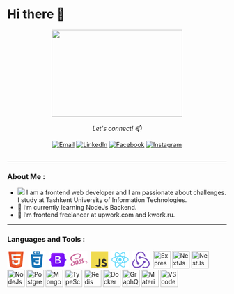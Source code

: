 # Hi there 👋

<div id="header" align="center">
    <img src="https://i.pinimg.com/originals/9e/5c/77/9e5c77872f818509afc1766a86c9a68b.gif" width="300" height="200"/>
<br>
    <div id="badges">
        <p> <i> Let's connect! 📫 </i></p>
        <a href="mailto:supermen0904@gmail.com" target="_blank"><img src="https://img.shields.io/badge/-Gmail-c14438?style=flat-square&logo=Gmail&logoColor=white" alt="Email"></a>
        <a href="https://www.linkedin.com/in/safarmurod999/" target="_blank"><img src="https://img.shields.io/badge/LinkedIn-%230077B5.svg?&style=flat-square&logo=linkedin&logoColor=white" alt="LinkedIn"></a>
        <a href="https://www.facebook.com/profile.php?id=100080957135659" target="_blank"><img src="https://img.shields.io/badge/Facebook-%231877F2.svg?&style=flat-square&logo=facebook&logoColor=white" alt="Facebook"></a>
        <a href="https://www.instagram.com/safarmurod0904/" target="_blank">
        <img src="https://img.shields.io/badge/-Instagram-F40F5A?style=flat-square&labelColor=F40F5A&logo=instagram&logoColor=white" alt="Instagram"></a>
    </div>
    <img src="https://komarev.com/ghpvc/?username=Safarmurod999&style=flat-square&color=blue" alt=""/>
<br>
</div>

---

### About Me :

- <img src="https://media.giphy.com/media/WUlplcMpOCEmTGBtBW/giphy.gif" width="30"> I am a frontend web developer and I am passionate about challenges.
I study at Tashkent University of Information Technologies.
- 🌱 I’m currently learning NodeJs Backend.
- 🔭 I’m frontend freelancer at upwork.com and kwork.ru.

---

### Languages and Tools :

<div>
  <img src="https://github.com/devicons/devicon/blob/master/icons/html5/html5-original.svg" title="HTML5" alt="HTML" width="40" height="40"/>&nbsp;
  <img src="https://github.com/devicons/devicon/blob/master/icons/css3/css3-plain-wordmark.svg"  title="CSS3" alt="CSS" width="40" height="40"/>&nbsp;
  <img src="https://github.com/devicons/devicon/blob/master/icons/bootstrap/bootstrap-original.svg" title="Bootstrap" alt="Bootstrap" width="40" height="40"/>&nbsp;
  <img src="https://github.com/devicons/devicon/blob/master/icons/sass/sass-original.svg" title="SASS" alt="SASS" width="40" height="40"/>&nbsp;
  <img src="https://github.com/devicons/devicon/blob/master/icons/javascript/javascript-original.svg" title="JavaScript" alt="JavaScript" width="40" height="40"/>&nbsp;
  <img src="https://github.com/devicons/devicon/blob/master/icons/react/react-original.svg" title="ReactJs" alt="ReactJs" width="40" height="40"/>&nbsp;
  <img src="https://github.com/devicons/devicon/blob/master/icons/redux/redux-original.svg" title="Redux" alt="Redux" width="40" height="40"/>&nbsp;
  <img src="https://cdn.jsdelivr.net/gh/devicons/devicon/icons/express/express-original.svg" title="Express" width="40" height="40" />
  <img src="https://cdn.jsdelivr.net/gh/devicons/devicon/icons/nextjs/nextjs-original.svg" title="NextJs" width="40" height="40" />
  <img src="https://cdn.jsdelivr.net/gh/devicons/devicon/icons/nestjs/nestjs-plain.svg" title="NestJs" width="40" height="40" />
  <img src="https://cdn.jsdelivr.net/gh/devicons/devicon/icons/nodejs/nodejs-original.svg" title="NodeJs" width="40" height="40" />
  <img src="https://cdn.jsdelivr.net/gh/devicons/devicon/icons/postgresql/postgresql-original.svg" title="Postgres" width="40" height="40" />
  <img src="https://cdn.jsdelivr.net/gh/devicons/devicon/icons/mongodb/mongodb-original.svg" title="MongoDB" width="40" height="40" />
  <img src="https://cdn.jsdelivr.net/gh/devicons/devicon/icons/typescript/typescript-original.svg" title="TypeScript" width="40" height="40" />
  <img src="https://cdn.jsdelivr.net/gh/devicons/devicon/icons/redis/redis-original.svg" title="Redis" width="40" height="40" />
  <img src="https://cdn.jsdelivr.net/gh/devicons/devicon/icons/docker/docker-original.svg" title="Docker" width="40" height="40" />
  <img src="https://cdn.jsdelivr.net/gh/devicons/devicon/icons/graphql/graphql-plain.svg" title="GraphQL" width="40" height="40" />
  <img src="https://cdn.jsdelivr.net/gh/devicons/devicon/icons/materialui/materialui-original.svg" title="MaterialUI" width="40" height="40" />
  <img src="https://cdn.jsdelivr.net/gh/devicons/devicon/icons/vscode/vscode-original.svg" title="VScode" width="40" height="40" />
          
          
          
          
          
          
          
          
          
</div>
